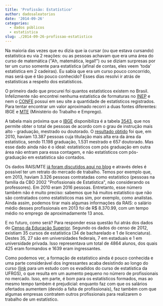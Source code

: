 ```yaml
---
title: 'Profissão: Estatístico'
author: dadosaleatorios
date: '2014-09-26'
categories:
  - dados públicos
  - estatistica
slug: ./2014-09-26-profissao-estatistico
---
```


Na maioria das vezes que eu dizia que ia cursar (ou que estava cursando) estatística eu via 2 reações: ou as pessoas achavam que era uma área do curso de matemática ("Ah, matemática, legal!") ou se diziam surpresas por ter um curso somente para estatística (afinal de contas, eles veem 'toda' estatística em 2 cadeiras). Eu sabia que era um curso pouco concorrido, mas será que é tão pouco conhecido? Esses dias resolvi ir atrás de estatísticas a respeito dos estatísticos.

O primeiro dado que procurei foi quantos estatísticos existem no Brasil. Infelizmente não encontrei nenhuma estatística de formaturas no [INEP](http://inep.gov.br/) e nem o [CONFE](http://www.confe.org.br/) possui em seu site a quantidade de estatísticos registrados. Para tentar encontrar um valor aproximado recorri a duas fontes diferentes: IBGE e [MTE](http://portal.mte.gov.br/portal-mte/) (Ministério do Trabalho e Emprego).

A tabela mais próxima que o [IBGE](http://www.ibge.com.br/) disponibiliza é a tabela [3543](http://www.sidra.ibge.gov.br/bda/tabela/listabl.asp?c=3543&z=cd&o=16), que nos permite obter o total de pessoas de acordo com o grau de instrução mais alto - graduação, mestrado ou doutorado. O [resultado obtido](http://www.sidra.ibge.gov.br/bda/tabela/protabl.asp?c=3543&i=P&nome=on&qtu8=137&qtu14=3&notarodape=on&tab=3543&orc518=3&opn8=0&opn14=0&unit=0&pov=3&sec518=0&sec518=14438&sec518=14439&sec518=14440&poc2=1&OpcTipoNivt=1&opn1=2&nivt=0&opc518=1&orc519=5&orp=6&qtu3=27&qtu13=47&opv=1&opc2=1&poc519=1&pop=1&opn2=2&opn15=0&orv=2&poc518=2&orc2=4&qtu2=5&qtu15=3&sev=1920&sev=1001920&sec2=0&opc519=1&opp=f1&opn3=0&qtu6=5565&opn13=0&sec519=14677&sep=39192&orn=1&qtu7=36&pon=2&qtu9=558&opn6=0&digt6=&OpcCara=44&proc=1&qtu1=1&opn9=0&cabec=on&opn7=0&decm=99) foi que, em 2010, haviam 13.387 pessoas cuja titulação mais alta era da área da estatística, sendo 11.198 graduação, 1.531 mestrado e 657 doutorado. Mas esse dado ainda não é o ideal: estatísticos com pós graduação em outra área não entram para essa contagem, e não estatísticos com pós-graduação em estatística são contados.

Os dados RAIS/MTE [já foram discutidos aqui no blog](http://www.dadosaleatorios.com.br/2014/05/microdados-da-rais.html) e através deles é possível ter um retrato do mercado de trabalho. Temos por exemplo que, em 2013, haviam 3.326 pessoas contratadas como estatístico (pessoas na família da CBO 2002 "Profissionais de Estatística", não considerando os professores). Em 2010 eram 2016 pessoas. Entretanto, esse número também não é muito preciso: sabemos que há muitos estatístico que não são contratados como estatísticos mas sim, por exemplo, como analistas. Ainda assim, podemos tirar mais algumas informações da RAIS: o salário médio desses profissionais em 2013 foi de R$ 8.370.99, com um tempo médio no emprego de aproximadamente 13 anos.

E no futuro, como será? Para responder essa questão fui atrás dos dados do [Censo da Educação Superior](http://inep.gov.br/web/censo-da-educacao-superior). Segundo os dados do censo de 2012, existiam 35 cursos de estatística (34 de bacharelado e 1 de licenciatura). Destes 35, 27 são em universidades federais, 7 em estaduais e 1 em universidade privada. Isso representava um total de 4864 alunos, dos quais 425 eram formandos e 1639 eram ingressantes.

Como podemos ver, a formação de estatístico ainda é pouco conhecida e uma parte considerável dos ingressantes acaba desistindo ao longo do curso ([link](http://www.ime.unicamp.br/sinape/sites/default/files/Artigo_19SINAPE.pdf) para um estudo com os evadidos do curso de estatística da UFRGS), o que resulta em um aumento pequeno no número de profissionais no mercado. Isso, em parte, é bom para os estatísticos formados, mas ao mesmo tempo também é prejudicial: enquanto faz com que os salários ofertados aumentem (devido a falta de profissionais), faz também com que algumas empresas contratem outros profissionais para realizarem o trabalho de um estatístico.
